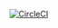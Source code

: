 [![CircleCI](https://circleci.com/gh/zhaonian/CircleCI-Android.svg?style=svg)](https://circleci.com/gh/zhaonian/CircleCI-Android)